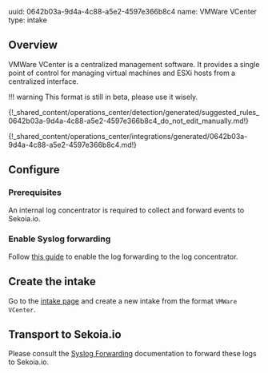uuid: 0642b03a-9d4a-4c88-a5e2-4597e366b8c4
name: VMWare VCenter
type: intake

## Overview

VMWare VCenter is a centralized management software. It provides a single point of control for managing virtual machines and ESXi hosts from a centralized interface.

!!! warning
    This format is still in beta, please use it wisely.


{!_shared_content/operations_center/detection/generated/suggested_rules_0642b03a-9d4a-4c88-a5e2-4597e366b8c4_do_not_edit_manually.md!}

{!_shared_content/operations_center/integrations/generated/0642b03a-9d4a-4c88-a5e2-4597e366b8c4.md!}

## Configure

### Prerequisites

An internal log concentrator is required to collect and forward events to Sekoia.io.

### Enable Syslog forwarding

Follow [this guide](https://kb.vmware.com/s/article/2003322) to enable the log forwarding to the log concentrator.

## Create the intake

Go to the [intake page](https://app.sekoia.io/operations/intakes) and create a new intake from the format `VMWare VCenter`.

## Transport to Sekoia.io

Please consult the [Syslog Forwarding](../../../../ingestion_methods/sekoiaio_docker_concentrator/) documentation to forward these logs to Sekoia.io.
